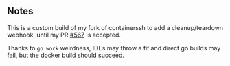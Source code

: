 ## Notes

This is a custom build of my fork of containerssh to add a cleanup/teardown webhook, until my PR [#567](https://github.com/ContainerSSH/libcontainerssh/pull/567) is accepted.

Thanks to `go work` weirdness, IDEs may throw a fit and direct go builds may fail, but the docker build should succeed.